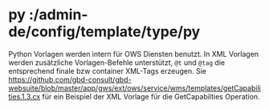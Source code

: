 # py :/admin-de/config/template/type/py

Python Vorlagen werden intern für OWS Diensten benutzt. In XML Vorlagen werden zusätzliche Vorlagen-Befehle unterstützt, `@t` und `@tag` die entsprechend finale bzw container XML-Tags erzeugen. Sie https://github.com/gbd-consult/gbd-websuite/blob/master/app/gws/ext/ows/service/wms/templates/getCapabilities.1.3.cx für ein Beispiel der XML Vorlage für die GetCapabilties Operation.
